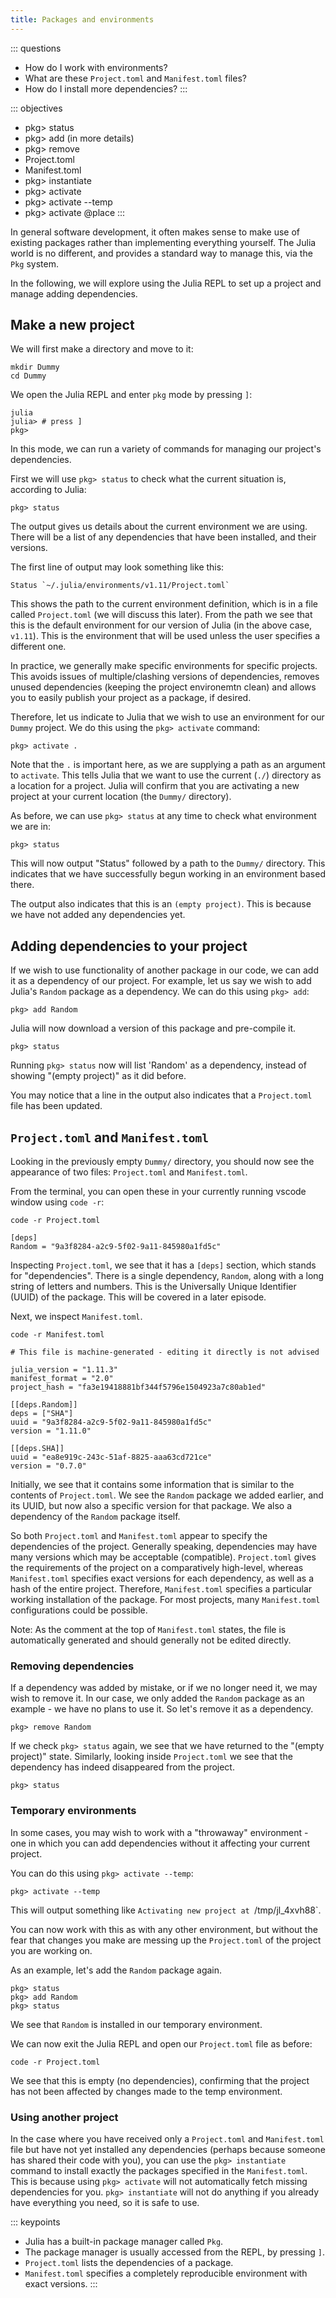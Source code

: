 ```yaml
---
title: Packages and environments
---
```


::: questions
- How do I work with environments?
- What are these `Project.toml` and `Manifest.toml` files?
- How do I install more dependencies?
:::

::: objectives
- pkg> status
- pkg> add (in more details)
- pkg> remove 
- Project.toml
- Manifest.toml
- pkg> instantiate
- pkg> activate
- pkg> activate --temp
- pkg> activate @place
:::


In general software development, it often makes sense to make use of existing packages rather than implementing everything yourself. The Julia world is no different, and provides a standard way to manage this, via the `Pkg` system.

In the following, we will explore using the Julia REPL to set up a project and manage adding dependencies.

## Make a new project

We will first make a directory and move to it:
```shell
mkdir Dummy
cd Dummy
```

We open the Julia REPL and enter `pkg` mode by pressing `]`:

```shell
julia
julia> # press ]
pkg>
```
In this mode, we can run a variety of commands for managing our project's dependencies.

First we will use `pkg> status` to check what the current situation is, according to Julia:
```shell
pkg> status
```

The output gives us details about the current environment we are using. There will be a list of any dependencies that have been installed, and their versions.

The first line of output may look something like this:
```output
Status `~/.julia/environments/v1.11/Project.toml`
```

This shows the path to the current environment definition, which is in a file called `Project.toml` (we will discuss this later). From the path we see that this is the default environment for our version of Julia (in the above case, `v1.11`). This is the environment that will be used unless the user specifies a different one.

In practice, we generally make specific environments for specific projects. This avoids issues of multiple/clashing versions of dependencies, removes unused dependencies (keeping the project environemtn clean) and allows you to easily publish your project as a package, if desired.

Therefore, let us indicate to Julia that we wish to use an environment for our `Dummy` project. We do this using the `pkg> activate` command:

```shell
pkg> activate .
```
Note that the `.` is important here, as we are supplying a path as an argument to `activate`. This tells Julia that we want to use the current (`./`) directory as a location for a project.
Julia will confirm that you are activating a new project at your current location (the `Dummy/` directory).

As before, we can use `pkg> status` at any time to check what environment we are in:

```shell
pkg> status
```

This will now output "Status" followed by a path to the `Dummy/` directory. This indicates that we have successfully begun working in an environment based there.

The output also indicates that this is an `(empty project)`. This is because we have not added any dependencies yet.


## Adding dependencies to your project

If we wish to use functionality of another package in our code, we can add it as a dependency of our project. For example, let us say we wish to add Julia's `Random` package as a dependency. We can do this using `pkg> add`:

```shell
pkg> add Random
```

Julia will now download a version of this package and pre-compile it.

```shell
pkg> status
```

Running `pkg> status` now will list 'Random' as a dependency, instead of showing "(empty project)" as it did before.

You may notice that a line in the output also indicates that a `Project.toml` file has been updated.


## `Project.toml` and `Manifest.toml`

Looking in the previously empty `Dummy/` directory, you should now see the appearance of two files: `Project.toml` and `Manifest.toml`.

From the terminal, you can open these in your currently running vscode window using `code -r`:
```shell
code -r Project.toml
```

```output
[deps]
Random = "9a3f8284-a2c9-5f02-9a11-845980a1fd5c"
```

Inspecting `Project.toml`, we see that it has a `[deps]` section, which stands for "dependencies". There is a single dependency, `Random`, along with a long string of letters and numbers. This is the Universally Unique Identifier (UUID) of the package. This will be covered in a later episode.

Next, we inspect `Manifest.toml`.

```shell
code -r Manifest.toml
```

```output
# This file is machine-generated - editing it directly is not advised

julia_version = "1.11.3"
manifest_format = "2.0"
project_hash = "fa3e19418881bf344f5796e1504923a7c80ab1ed"

[[deps.Random]]
deps = ["SHA"]
uuid = "9a3f8284-a2c9-5f02-9a11-845980a1fd5c"
version = "1.11.0"

[[deps.SHA]]
uuid = "ea8e919c-243c-51af-8825-aaa63cd721ce"
version = "0.7.0"
```

Initially, we see that it contains some information that is similar to the contents of `Project.toml`. We see the `Random` package we added earlier, and its UUID, but
now also a specific version for that package. We also a dependency of the `Random` package itself.

So both `Project.toml` and `Manifest.toml` appear to specify the dependencies of the project. Generally speaking, dependencies may have many versions which may be acceptable (compatible). `Project.toml` gives the requirements of the project on a comparatively high-level, whereas `Manifest.toml` specifies exact versions for each dependency, as well as a hash of the entire project. Therefore, `Manifest.toml` specifies a particular working installation of the package. For most projects, many `Manifest.toml` configurations could be possible.

Note: As the comment at the top of `Manifest.toml` states, the file is automatically generated and should generally not be edited directly.


### Removing dependencies

If a dependency was added by mistake, or if we no longer need it, we may wish to remove it. In our case, we only added the `Random` package as an example - we have no plans to use it. So let's remove it as a dependency.

```shell
pkg> remove Random
```

If we check `pkg> status` again, we see that we have returned to the "(empty project)" state. Similarly, looking inside `Project.toml` we see that the dependency has indeed disappeared from the project.

```shell
pkg> status
```


### Temporary environments

In some cases, you may wish to work with a "throwaway" environment - one in which you can add dependencies without it affecting your current project.

You can do this using `pkg> activate --temp`:

```shell
pkg> activate --temp
```

This will output something like `Activating new project at `/tmp/jl_4xvh88`.

You can now work with this as with any other environment, but without the fear that changes you make are messing up the `Project.toml` of the project you are working on.

As an example, let's add the `Random` package again.
```shell
pkg> status
pkg> add Random
pkg> status
```

We see that `Random` is installed in our temporary environment.

We can now exit the Julia REPL and open our `Project.toml` file as before:
```shell
code -r Project.toml
```

We see that this is empty (no dependencies), confirming that the project has not been affected by changes made to the temp environment.


### Using another project

In the case where you have received only a `Project.toml` and `Manifest.toml` file but have not yet installed any dependencies (perhaps because someone has shared their code with you), you can use the `pkg> instantiate` command to install exactly the packages specified in the `Manifest.toml`. This is because using `pkg> activate` will not automatically fetch missing dependencies for you. `pkg> instantiate` will not do anything if you already have everything you need, so it is safe to use.


::: keypoints
- Julia has a built-in package manager called `Pkg`.
- The package manager is usually accessed from the REPL, by pressing `]`.
- `Project.toml` lists the dependencies of a package.
- `Manifest.toml` specifies a completely reproducible environment with exact versions.
:::
